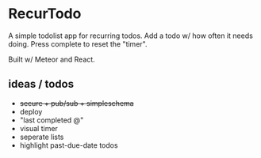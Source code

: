 # RecurTodo
A simple todolist app for recurring todos.
Add a todo w/ how often it needs doing.
Press complete to reset the "timer".

Built w/ Meteor and React.


## ideas / todos
- <s>secure + pub/sub + simpleschema</s>
- deploy
- "last completed @"
- visual timer
- seperate lists
- highlight past-due-date todos
